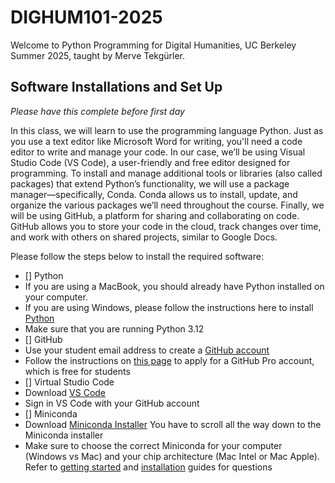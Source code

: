 # DIGHUM101-2025

Welcome to Python Programming for Digital Humanities, UC Berkeley Summer 2025, taught by Merve Tekgürler.

## Software Installations and Set Up

*Please have this complete before first day*

In this class, we will learn to use the programming language Python. Just as you use a text editor like Microsoft Word for writing, you'll need a code editor to write and manage your code. In our case, we’ll be using Visual Studio Code (VS Code), a user-friendly and free editor designed for programming.
To install and manage additional tools or libraries (also called packages) that extend Python’s functionality, we will use a package manager—specifically, Conda. Conda allows us to install, update, and organize the various packages we’ll need throughout the course.
Finally, we will be using GitHub, a platform for sharing and collaborating on code. GitHub allows you to store your code in the cloud, track changes over time, and work with others on shared projects, similar to Google Docs.

Please follow the steps below to install the required software:

- [] Python
- If you are using a MacBook, you should already have Python installed on your computer.
- If you are using Windows, please follow the instructions here to install [Python](https://realpython.com/installing-python/)
- Make sure that you are running Python 3.12
- [] GitHub
- Use your student email address to create a [GitHub account](https://github.com/)
- Follow the instructions on [this page](https://docs.github.com/en/education/about-github-education/github-education-for-students/apply-to-github-education-as-a-student) to apply for a GitHub Pro account, which is free for students
- [] Virtual Studio Code
- Download [VS Code](https://code.visualstudio.com/)
- Sign in VS Code with your GitHub account
- [] Miniconda
- Download [Miniconda Installer](https://www.anaconda.com/download/) You have to scroll all the way down to the Miniconda installer
- Make sure to choose the correct Miniconda for your computer (Windows vs Mac) and your chip architecture (Mac Intel or Mac Apple).
Refer to [getting started](https://www.anaconda.com/docs/getting-started/miniconda/main) and [installation](https://www.anaconda.com/docs/getting-started/miniconda/install) guides for questions

